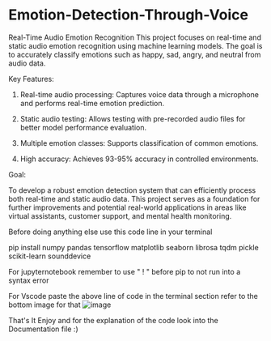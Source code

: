 # Emotion-Detection-Through-Voice
Real-Time Audio Emotion Recognition
This project focuses on real-time and static audio emotion recognition using machine learning models. The goal is to accurately classify emotions such as happy, sad, angry, and neutral from audio data.

Key Features:

1) Real-time audio processing: Captures voice data through a microphone and performs real-time emotion prediction.

2) Static audio testing: Allows testing with pre-recorded audio files for better model performance evaluation.

3) Multiple emotion classes: Supports classification of common emotions.

4) High accuracy: Achieves 93-95% accuracy in controlled environments.

Goal:

To develop a robust emotion detection system that can efficiently process both real-time and static audio data. This project serves as a foundation for further improvements and potential real-world applications in areas like virtual assistants, customer support, and mental health monitoring.


Before doing anything else use this code line in your terminal 

pip install numpy pandas tensorflow matplotlib seaborn librosa tqdm pickle scikit-learn sounddevice

For jupyternotebook remember to use " ! " before pip to not run into a syntax error

For Vscode paste the above line of code in the terminal section refer to the bottom image for that
![image](https://github.com/user-attachments/assets/249462b3-ed29-4ce4-8daa-976d025f7bce)

That's It Enjoy and for the explanation of the code look into the Documentation file :)
